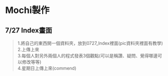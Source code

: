 # Mochi製作
## 7/27 Index畫面
> 1.將自己的東西開一個資料夾，放到0727_Index裡面(pic資料夾裡面有教學)<br>
> 2.上傳上來<br>
> 3.每個人對另外兩個人的程式發表3個觀點(可以是稱讚、疑問、覺得哪邊可以修改等等)<br>
> 4.星期日上傳上來(commend)<br>
